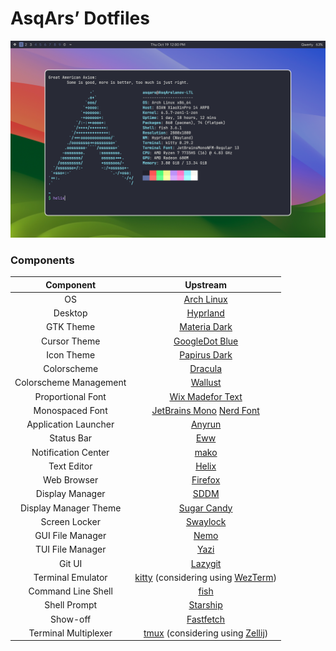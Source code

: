# AsqArs’ Dotfiles

![Preview](assets/preview.png)

### Components

|       Component        |                                                     Upstream                                                      |
| :--------------------: | :---------------------------------------------------------------------------------------------------------------: |
|           OS           |                                    [Arch Linux](https://github.com/archlinux)                                     |
|        Desktop         |                                  [Hyprland](https://github.com/hyprwm/Hyprland)                                   |
|       GTK Theme        |                              [Materia Dark](https://github.com/nana-4/materia-theme)                              |
|      Cursor Theme      |                             [GoogleDot Blue](https://github.com/ful1e5/Google_Cursor)                             |
|       Icon Theme       |                   [Papirus Dark](https://github.com/PapirusDevelopmentTeam/papirus-icon-theme)                    |
|      Colorscheme       |                                [Dracula](https://github.com/dracula/dracula-theme)                                |
| Colorscheme Management |                             [Wallust](https://codeberg.org/explosion-mental/wallust)                              |
|   Proportional Font    |                          [Wix Madefor Text](https://github.com/wix-incubator/wixmadefor)                          |
|    Monospaced Font     | [JetBrains Mono](https://github.com/JetBrains/JetBrainsMono) [Nerd Font](https://github.com/ryanoasis/nerd-fonts) |
|  Application Launcher  |                                    [Anyrun](https://github.com/Kirottu/anyrun)                                    |
|       Status Bar       |                                       [Eww](https://github.com/elkowar/eww)                                       |
|  Notification Center   |                                     [mako](https://github.com/emersion/mako)                                      |
|      Text Editor       |                                  [Helix](https://github.com/helix-editor/helix)                                   |
|      Web Browser       |                                  [Firefox](https://github.com/mozilla/gecko-dev)                                  |
|    Display Manager     |                                       [SDDM](https://github.com/sddm/sddm)                                        |
| Display Manager Theme  |                             [Sugar Candy](https://github.com/Kangie/sddm-sugar-candy)                             |
|     Screen Locker      |                                  [Swaylock](https://github.com/swaywm/swaylock)                                   |
|    GUI File Manager    |                                     [Nemo](https://github.com/linuxmint/nemo)                                     |
|    TUI File Manager    |                                      [Yazi](https://github.com/sxyazi/yazi)                                       |
|         Git UI         |                                [Lazygit](https://github.com/jesseduffield/lazygit)                                |
|   Terminal Emulator    |    [kitty](https://github.com/kovidgoyal/kitty) (considering using [WezTerm](https://github.com/wez/wezterm))     |
|   Command Line Shell   |                                 [fish](https://github.com/fish-shell/fish-shell)                                  |
|      Shell Prompt      |                                 [Starship](https://github.com/starship/starship)                                  |
|        Show-off        |                              [Fastfetch](https://github.com/fastfetch-cli/fastfetch)                              |
|  Terminal Multiplexer  |      [tmux](https://github.com/tmux/tmux) (considering using [Zellij](https://github.com/zellij-org/zellij))      |
